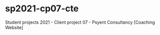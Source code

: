 # sp2021-cp07-cte
Student projects 2021 - Client project 07 - Psyent Consultancy [Coaching Website]
